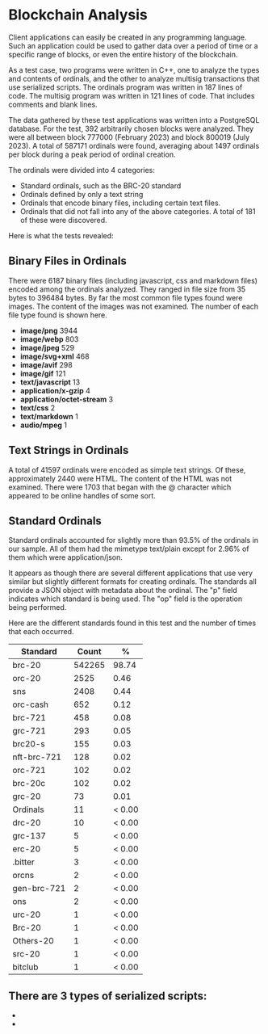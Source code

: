 # Blockchain Analysis

Client applications can easily be created in any programming language.
Such an application could be used to gather data over a period of time or a specific range of blocks, or even the entire history of the blockchain.

As a test case, two programs were written in C++, one to analyze the types and contents of ordinals, and the other to analyze multisig transactions that use serialized scripts.
The ordinals program was written in 187 lines of code. The multisig program was written in 121 lines of code. That includes comments and blank lines.

The data gathered by these test applications was written into a PostgreSQL database.
For the test, 392 arbitrarily chosen blocks were analyzed. They were all between block 777000 (February 2023) and block 800019 (July 2023).
A total of 587171 ordinals were found, averaging about 1497 ordinals per block during a peak period of ordinal creation.

The ordinals were divided into 4 categories:
- Standard ordinals, such as the BRC-20 standard
- Ordinals defined by only a text string
- Ordinals that encode binary files, including certain text files.
- Ordinals that did not fall into any of the above categories. A total of 181 of these were discovered.

Here is what the tests revealed:

## Binary Files in Ordinals

There were 6187 binary files (including javascript, css and markdown files) encoded among the ordinals analyzed. They ranged in file size from 35 bytes to 396484 bytes.
By far the most common file types found were images. The content of the images was not examined.
The number of each file type found is shown here.

- **image/png** 3944
- **image/webp** 803
- **image/jpeg** 529
- **image/svg+xml** 468
- **image/avif** 298
- **image/gif** 121
- **text/javascript** 13
- **application/x-gzip** 4
- **application/octet-stream** 3
- **text/css** 2
- **text/markdown** 1
- **audio/mpeg** 1

## Text Strings in Ordinals

A total of 41597 ordinals were encoded as simple text strings. Of these, approximately 2440 were HTML. The content of the HTML was not examined.
There were 1703 that began with the @ character which appeared to be online handles of some sort.

## Standard Ordinals

Standard ordinals accounted for slightly more than 93.5% of the ordinals in our sample.
All of them had the mimetype text/plain except for 2.96% of them which were application/json.

It appears as though there are several different applications that use very similar but slightly different formats for creating ordinals.
The standards all provide a JSON object with metadata about the ordinal. The "p" field indicates which standard is being used. The "op" field is the operation being performed.

Here are the different standards found in this test and the number of times that each occurred.

Standard | Count | %
---|---|---
brc-20 | 542265 | 98.74
orc-20 | 2525 | 0.46
sns | 2408 | 0.44
orc-cash | 652 | 0.12
brc-721 | 458 | 0.08
grc-721 | 293 | 0.05
brc20-s | 155 | 0.03
nft-brc-721 | 128 | 0.02
orc-721 | 102 | 0.02
brc-20c | 102 | 0.02
grc-20 | 73 | 0.01
Ordinals | 11 | < 0.00
drc-20 | 10 | < 0.00
grc-137 | 5 | < 0.00
erc-20 | 5 | < 0.00
.bitter | 3 | < 0.00
orcns | 2 | < 0.00
gen-brc-721 | 2 | < 0.00
ons | 2 | < 0.00
urc-20 | 1 | < 0.00
Brc-20 | 1 | < 0.00
Others-20 | 1 | < 0.00
src-20 | 1 | < 0.00
bitclub | 1 | < 0.00


There are 3 types of serialized scripts:
- 
- 
- 


